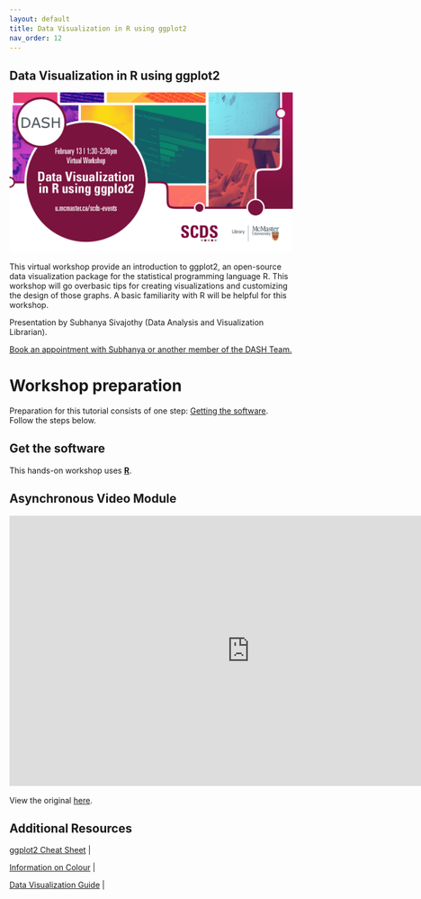 ```yaml
---
layout: default
title: Data Visualization in R using ggplot2
nav_order: 12
---
```


## Data Visualization in R using ggplot2

<img src="assets/img/ggplot2.png" alt="Workshop Title Slide" width="720">

This virtual workshop provide an introduction to ggplot2, an open-source data visualization package for the statistical programming language R. This workshop will go overbasic tips for creating visualizations and customizing the design of those graphs. A basic familiarity with R will be helpful for this workshop.

Presentation by Subhanya Sivajothy (Data Analysis and Visualization Librarian).

[Book an appointment with Subhanya or another member of the DASH Team.](https://library.mcmaster.ca/services/dash)

# Workshop preparation 

Preparation for this tutorial consists of one step: [Getting the software](#get-the-software). Follow the steps below. 

## Get the software
This hands-on workshop uses [**R**](https://posit.co/download/rstudio-desktop/).

## Asynchronous Video Module

<iframe height="480" width="853" allowfullscreen frameborder=0 src="https://echo360.ca/media/755f87f0-4515-416d-b32f-608a17ec8f26/public"></iframe>

View the original [here](https://echo360.ca/media/755f87f0-4515-416d-b32f-608a17ec8f26/public). 

## Additional Resources

[ggplot2 Cheat Sheet](https://github.com/rstudio/cheatsheets/blob/main/data-visualization.pdf) | 

[Information on Colour](http://sape.inf.usi.ch/quick-reference/ggplot2/colour) | 

[Data Visualization Guide](https://datavizcatalogue.com/) | 
